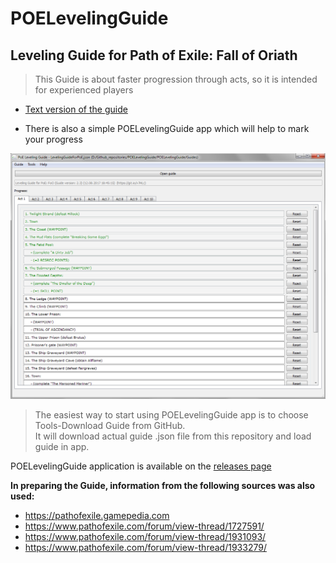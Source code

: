 # POELevelingGuide

## Leveling Guide for Path of Exile: Fall of Oriath  

> This Guide is about faster progression through acts, so it is intended for experienced players

- [Text version of the guide](https://github.com/Doberm4n/POELevelingGuide/tree/master/GuideText)

- There is also a simple POELevelingGuide app which will help to mark your progress

![alt text](https://github.com/Doberm4n/POELevelingGuide/blob/master/screenshots/mainWindow_1.png)

> The easiest way to start using POELevelingGuide app is to choose Tools-Download Guide from GitHub.  
> It will download actual guide .json file from this repository and load guide in app.

POELevelingGuide application is available on the [releases page](https://github.com/Doberm4n/POELevelingGuide/releases/latest)

**In preparing the Guide, information from the following sources was also used:**
- https://pathofexile.gamepedia.com  
- https://www.pathofexile.com/forum/view-thread/1727591/  
- https://www.pathofexile.com/forum/view-thread/1931093/  
- https://www.pathofexile.com/forum/view-thread/1933279/